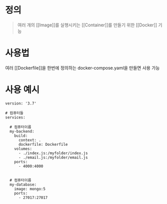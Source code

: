 # 정의

> 여러 개의 [[Image]]를 실행시키는 [[Container]]를 만들기 위한 [[Docker]] 기능

# 사용법

여러 [[Dockerfile]]을 한번에 정의하는 docker-compose.yaml을 만들면 사용 가능

# 사용 예시
```
version: '3.7'

# 컴퓨터들
services:

  # 컴퓨터이름
  my-backend:
    build:
      context: .
      dockerfile: Dockerfile
    volumes:
      - ./index.js:/myfolder/index.js
      - ./email.js:/myfolder/email.js
    ports:
      - 4000:4000


  # 컴퓨터이름
  my-database:
    image: mongo:5
    ports:
      - 27017:27017
```